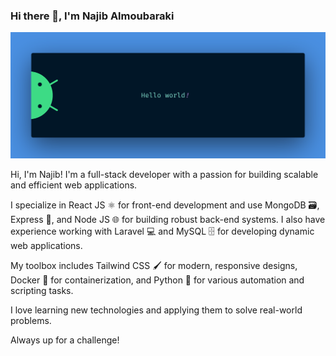 ### Hi there 👋, I'm Najib Almoubaraki
![I am student of digital development ](https://raw.githubusercontent.com/ahmadhassan7/ahmadhassan7/master/resources/banner.png)

Hi, I'm Najib! I'm a full-stack developer with a passion for building scalable and efficient web applications.

I specialize in React JS ⚛️ for front-end development and use MongoDB 🗃️, Express 🧩, and Node JS 🌐 for building robust back-end systems. I also have experience working with Laravel 💻 and MySQL 🗄️ for developing dynamic web applications. 

My toolbox includes Tailwind CSS 🖌️ for modern, responsive designs, Docker 🐳 for containerization, and Python 🐍 for various automation and scripting tasks.

I love learning new technologies and applying them to solve real-world problems.

Always up for a challenge!
 

